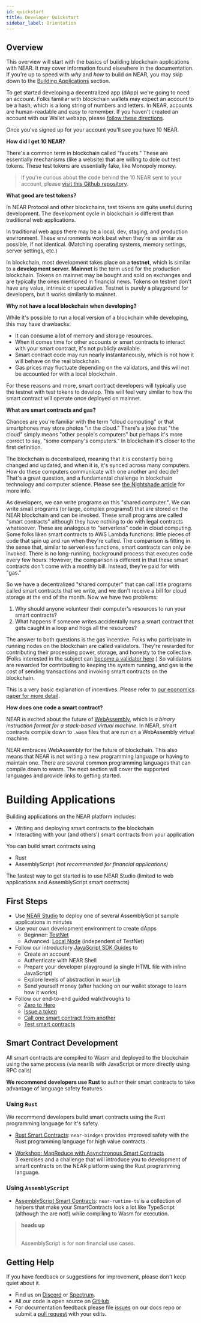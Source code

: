 ```yaml
---
id: quickstart
title: Developer Quickstart
sidebar_label: Orientation
---
```


## Overview

This overview will start with the basics of building blockchain applications with NEAR. It may cover information found elsewhere in the documentation. If you're up to speed with *why* and *how* to build on NEAR, you may skip down to the [Building Applications](#building-applications) section.

To get started developing a decentralized app (dApp) we're going to need an account. Folks familiar with blockchain wallets may expect an account to be a hash, which is a long string of numbers and letters. In NEAR, accounts are human-readable and easy to remember. If you haven't created an account with our Wallet webapp, please [follow these directions](/docs/local-setup/create-account).

Once you've signed up for your account you'll see you have 10 NEAR.

**How did I get 10 NEAR?**

There's a common term in blockchain called "faucets." These are essentially mechanisms (like a website) that are willing to dole out test tokens. These test tokens are essentially fake, like Monopoly money.

<blockquote class="info">
If you're curious about the code behind the 10 NEAR sent to your account, please <a href="https://github.com/nearprotocol/near-contract-helper" target="_blank">visit this Github repository</a>.
</blockquote>

**What good are test tokens?**

In NEAR Protocol and other blockchains, test tokens are quite useful during development. The development cycle in blockchain is different than traditional web applications.

In traditional web apps there may be a local, dev, staging, and production environment. These environments work best when they're as similar as possible, if not identical. (Matching operating systems, memory settings, server settings, etc.)

In blockchain, most development takes place on a **testnet**, which is similar to a **development server.** **Mainnet** is the term used for the production blockchain. Tokens on mainnet may be bought and sold on exchanges and are typically the ones mentioned in financial news. Tokens on testnet don't have any value, intrinsic or speculative. Testnet is purely a playground for developers, but it works similarly to mainnet.

**Why not have a local blockchain when developing?**

While it's possible to run a local version of a blockchain while developing, this may have drawbacks:

- It can consume a lot of memory and storage resources.
- When it comes time for other accounts or smart contracts to interact with your smart contract, it's not publicly available.
- Smart contract code may run nearly instantaneously, which is not how it will behave on the real blockchain.
- Gas prices may fluctuate depending on the validators, and this will not be accounted for with a local blockchain.

For these reasons and more, smart contract developers will typically use the testnet with test tokens to develop. This will feel very similar to how the smart contract will operate once deployed on mainnet.

**What are smart contracts and gas?**

Chances are you're familiar with the term "cloud computing" or that smartphones may store photos "in the cloud." There's a joke that "the cloud" simply means "other people's computers" but perhaps it's more correct to say, "some company's computers." In blockchain it's closer to the first definition.

The blockchain is decentralized, meaning that it is constantly being changed and updated, and when it is, it's synced across many computers. How do these computers communicate with one another and decide? That's a great question, and a fundamental challenge in blockchain technology and computer science. Please see [the Nightshade article](https://nearprotocol.com/papers/nightshade) for more info.

As developers, we can write programs on this "shared computer.". We can write small programs (or large, complex programs!) that are stored on the NEAR blockchain and can be invoked. These small programs are called "smart contracts" although they have nothing to do with legal contracts whatsoever. These are analogous to "serverless" code in cloud computing. Some folks liken smart contracts to AWS Lambda functions: little pieces of code that spin up and run when they're called. The comparison is fitting in the sense that, similar to serverless functions, smart contracts can only be invoked. There is no long-running, background process that executes code every few hours. However, the comparison is different in that these smart contracts don't come with a monthly bill. Instead, they're paid for with "gas."

So we have a decentralized "shared computer" that can call little programs called smart contracts that we write, and we don't receive a bill for cloud storage at the end of the month. Now we have two problems: 

1. Why should anyone volunteer their computer's resources to run your smart contracts?
2. What happens if someone writes accidentally runs a smart contract that gets caught in a loop and hogs all the resources?

The answer to both questions is the gas incentive. Folks who participate in running nodes on the blockchain are called validators. They're rewarded for contributing their processing power, storage, and honesty to the collective. (Folks interested in the subject can [become a validator here](/docs/validator/staking).) So validators are rewarded for contributing to keeping the system running, and gas is the cost of sending transactions and invoking smart contracts on the blockchain.

This is a very basic explanation of incentives. Please refer to [our economics paper for more detail](https://nearprotocol.com/papers/economics-in-sharded-blockchain).

**How does one code a smart contract?**

NEAR is excited about the future of [WebAssembly](https://webassembly.org/), which is <em>a binary instruction format for a stack-based virtual machine</em>. In NEAR, smart contracts compile down to `.wasm` files that are run on a WebAssembly virtual machine.

NEAR embraces WebAssembly for the future of blockchain. This also means that NEAR is not writing a new programming language or having to maintain one. There are several common programming languages that can compile down to wasm. The next section will cover the supported languages and provide links to getting started.

# Building Applications

Building applications on the NEAR platform includes:
- Writing and deploying smart contracts to the blockchain
- Interacting with your (and others') smart contracts from your application

You can build smart contracts using
- Rust
- AssemblyScript *(not recommended for financial applications)*

The fastest way to get started is to use NEAR Studio (limited to web applications and AssemblyScript smart contracts)

## First Steps

- Use [NEAR Studio](http://near.dev/) to deploy one of several AssemblyScript sample applications in minutes
- Use your own development environment to create dApps
  - Beginner: [TestNet](/docs/local-setup/local-dev-testnet)
  - Advanced: [Local Node](/docs/local-setup/local-dev-node) (independent of TestNet)
- Follow our introductory [JavaScript SDK Guides](/docs/roles/developer/examples/nearlib/guides) to
  - Create an account
  - Authenticate with NEAR Shell
  - Prepare your developer playground (a single HTML file with inline JavaScript)
  - Explore levels of abstraction in `nearlib`
  - Send yourself money (after hacking on our wallet storage to learn how it works)
- Follow our end-to-end guided walkthroughs to
  - [Zero to Hero](/docs/tutorials/zero-to-hero)
  - [Issue a token](/docs/tutorials/near-studio/token)
  - [Call one smart contract from another](/docs/tutorials/how-to-write-contracts-that-talk-to-each-other)
  - [Test smart contracts](/docs/tutorials/test-your-smart-contracts)

## Smart Contract Development

All smart contracts are compiled to Wasm and deployed to the blockchain using the same process (via nearlib with JavaScript or more directly using RPC calls)

**We recommend developers use Rust** to author their smart contracts to take advantage of language safety features.


### Using `Rust`

We recommend developers build smart contracts using the Rust programming language for it's safety.

- [Rust Smart Contracts](/docs/near-bindgen/near-bindgen): `near-bindgen` provides improved safety with the Rust programming language for high value contracts.

- [Workshop: MapReduce with Asynchronous Smart Contracts](https://github.com/nearprotocol/workshop)  \
  3 exercises and a challenge that will introduce you to development of smart contracts on the NEAR platform using the Rust programming language.



### Using `AssemblyScript`

- [AssemblyScript Smart Contracts](/docs/roles/developer/contracts/assemblyscript): `near-runtime-ts` is a collection of helpers that make your SmartContracts look a lot like TypeScript (although the are not!) while compiling to Wasm for execution.

<blockquote class="warning">
<strong>heads up</strong><br><br>

AssemblyScript is for non financial use cases.

</blockquote>

## Getting Help

If you have feedback or suggestions for improvement, please don't keep quiet about it.

- Find us on [Discord](http://near.chat) or [Spectrum](https://spectrum.chat/near).
- All our code is open source on [GitHub](https://github.com/nearprotocol).
- For documentation feedback please file [issues](https://github.com/nearprotocol/docs/issues) on our docs repo or submit a [pull request](https://github.com/nearprotocol/docs/pulls) with your edits.

